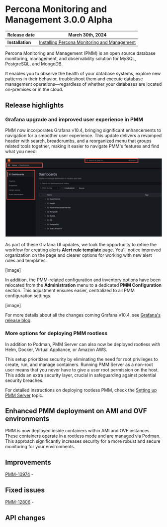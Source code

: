 # Percona Monitoring and Management 3.0.0 Alpha

| **Release date** | March 30th, 2024                                                                                   |
| ----------------- | ----------------------------------------------------------------------------------------------- |
| **Installation** | [Installing Percona Monitoring and Management](https://www.percona.com/software/pmm/quickstart) |

Percona Monitoring and Management (PMM) is an open source database monitoring, management, and observability solution for MySQL, PostgreSQL, and MongoDB.

It enables you to observe the health of your database systems, explore new patterns in their behavior, troubleshoot them and execute database management operations—regardless of whether your databases are located on-premises or in the cloud.

## Release highlights

### Grafana upgrade and improved user experience in PMM

PMM now incorporates Grafana v10.4, bringing significant enhancements to navigation for a smoother user experience. This update delivers a revamped header with search, breadcrumbs, and a reorganized menu that groups related tools together, making it easier to navigate PMM's features and find what you need:

![Alt text](../_images/Navigation_Dashboard.png)


As part of these Grafana UI updates, we took the opportunity to refine the workfow for creating alerts  **Alert rule template** page. You'll notice improved organization on the page and clearer options for working with new alert rules and templates.


[image]

In addition, the PMM-related configuration and inventory options have been relocated from the **Administration** menu to a dedicated **PMM Configuration** section. This adjustment ensures easier, centralized to all PMM configuration settings.


[image]

For more details about all the changes coming Grafana v10.4, see [Grafana's release blog](https://grafana.com/blog/2024/03/06/grafana-10.4-release-all-the-latest-features/).

### More options for deploying PMM rootless

In addition to Podman, PMM Server can also now be deployed rootless with Helm, Docker, Virtual Appliance, or Amazon AWS. 

This setup prioritizes security by eliminating the need for root privileges to create, run, and manage containers. Running PMM Server as a non-root user means that you never have to give a user root permission on the host. This adds an extra security layer, crucial in safeguarding against potential security breaches.

For detailed instructions on deploying rootless PMM, check the [Setting up PMM Server](https://docs.percona.com/percona-monitoring-and-management/setting-up/index.html#set-up-pmm-server) topic.

## Enhanced PMM deployment on AMI and OVF environments

PMM is now deployed inside containers within AMI and OVF instances. These containers operate in a rootless mode and are managed via Podman. This approach significantly increases security for a more robust and secure monitoring for your environments.

## Improvements

[PMM-10974](https://perconadev.atlassian.net/browse/PMM-10974) - 

## Fixed issues

[PMM-12806](https://perconadev.atlassian.net/browse/PMM-12806) - 


## API changes